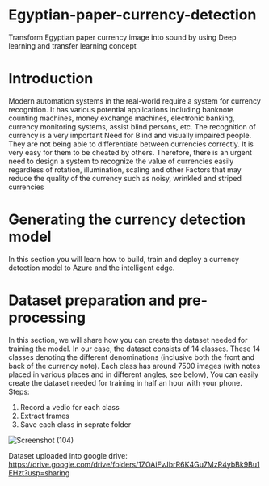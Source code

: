 # Egyptian-paper-currency-detection
Transform Egyptian paper currency image into sound by using Deep learning and transfer learning concept 
# Introduction
Modern automation systems in the real-world require a system for currency recognition. 
It has various potential applications including banknote counting machines, money exchange machines, electronic banking, currency monitoring systems, assist blind persons, etc. The recognition of currency is a very important Need for Blind and visually impaired people. 
They are not being able to differentiate between currencies correctly.
It is very easy for them to be cheated by others. 
Therefore, there is an urgent need to design a system to recognize the value of currencies easily regardless of rotation, illumination, scaling and other Factors that may reduce the quality of the currency such as noisy, wrinkled and striped currencies
# Generating the currency detection model
In this section you will learn how to build, train and deploy a currency detection model to Azure and the intelligent edge.
# Dataset preparation and pre-processing
In this section, we will share how you can create the dataset needed for training the model.
In our case, the dataset consists of 14 classes. These  14 classes denoting the different denominations (inclusive both the front and back of the currency note). Each class has around 7500 images (with notes placed in various places and in different angles, see below), You can easily create the dataset needed for training in half an hour with your phone.
Steps:
1. Record a vedio for each class
2. Extract frames 
3. Save each class in seprate folder

![Screenshot (104)](https://user-images.githubusercontent.com/45432562/92722223-8c584e80-f367-11ea-9ac0-330247b84c57.png)

Dataset uploaded into google drive:
https://drive.google.com/drive/folders/1ZOAiFvJbrR6K4Gu7MzR4ybBk9Bu1EHzt?usp=sharing



